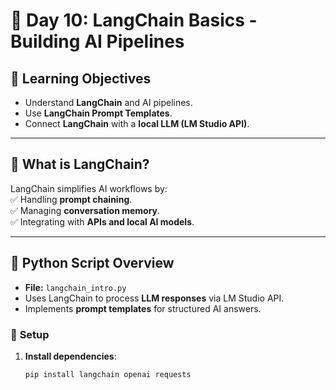 # 🔗 Day 10: LangChain Basics - Building AI Pipelines  

## 📌 Learning Objectives  
- Understand **LangChain** and AI pipelines.  
- Use **LangChain Prompt Templates**.  
- Connect **LangChain** with a **local LLM (LM Studio API)**.  

---

## 🚀 What is LangChain?  
LangChain simplifies AI workflows by:  
✅ Handling **prompt chaining**.  
✅ Managing **conversation memory**.  
✅ Integrating with **APIs and local AI models**.  

---

## 📝 Python Script Overview  
- **File:** `langchain_intro.py`  
- Uses LangChain to process **LLM responses** via LM Studio API.  
- Implements **prompt templates** for structured AI answers.  

### 🔧 **Setup**  
1. **Install dependencies**:  
   ```bash
   pip install langchain openai requests
